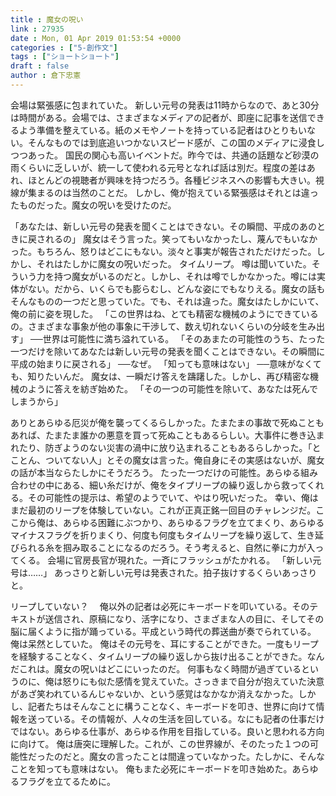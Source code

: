 ```yaml
---
title : 魔女の呪い
link : 27935
date : Mon, 01 Apr 2019 01:53:54 +0000
categories : ["5-創作文"]
tags : ["ショートショート"]
draft : false
author : 倉下忠憲
---
```


会場は緊張感に包まれていた。
新しい元号の発表は11時からなので、あと30分は時間がある。会場では、さまざまなメディアの記者が、即座に記事を送信できるよう準備を整えている。紙のメモやノートを持っている記者はひとりもいない。そんなものでは到底追いつかないスピード感が、この国のメディアに浸食しつつあった。
国民の関心も高いイベントだ。昨今では、共通の話題など砂漠の雨くらいに乏しいが、統一して使われる元号となれば話は別だ。程度の差はあれ、ほとんどの視聴者が興味を持つだろう。各種ビジネスへの影響も大きい。視線が集まるのは当然のことだ。
しかし、俺が抱えている緊張感はそれとは違ったものだった。魔女の呪いを受けたのだ。

「あなたは、新しい元号の発表を聞くことはできない。その瞬間、平成のあのときに戻されるの」
魔女はそう言った。笑ってもいなかったし、蔑んでもいなかった。もちろん、怒りはどこにもない。淡々と事実が報告されただけだった。しかし、それはたしかに魔女の呪いだった。
タイムリープ。
噂は聞いていた。そういう力を持つ魔女がいるのだと。しかし、それは噂でしかなかった。噂には実体がない。だから、いくらでも膨らむし、どんな姿にでもなりえる。魔女の話もそんなものの一つだと思っていた。でも、それは違った。魔女はたしかにいて、俺の前に姿を現した。
「この世界はね、とても精密な機械のようにできているの。さまざまな事象が他の事象に干渉して、数え切れないくらいの分岐を生み出す」
──世界は可能性に満ち溢れている。
「そのあまたの可能性のうち、たった一つだけを除いてあなたは新しい元号の発表を聞くことはできない。その瞬間に平成の始まりに戻される」
──なぜ。
「知っても意味はない」
──意味がなくても、知りたいんだ。
魔女は、一瞬だけ答えを躊躇した。しかし、再び精密な機械のように答えを紡ぎ始めた。
「その一つの可能性を除いて、あなたは死んでしまうから」

ありとあらゆる厄災が俺を襲ってくるらしかった。たまたまの事故で死ぬこともあれば、たまたま誰かの悪意を買って死ぬこともあるらしい。大事件に巻き込まれたり、防ぎようのない災害の渦中に放り込まれることもあるらしかった。「とことん、ついてない人」とその魔女は言った。俺自身にその実感はないが、魔女の話が本当ならたしかにそうだろう。
たった一つだけの可能性。あらゆる組み合わせの中にある、細い糸だけが、俺をタイプリープの繰り返しから救ってくれる。その可能性の提示は、希望のようでいて、やはり呪いだった。
幸い、俺はまだ最初のリープを体験していない。これが正真正銘一回目のチャレンジだ。ここから俺は、あらゆる困難にぶつかり、あらゆるフラグを立てまくり、あらゆるマイナスフラグを折りまくり、何度も何度もタイムリープを繰り返して、生き延びられる糸を掴み取ることになるのだろう。そう考えると、自然に拳に力が入ってくる。
会場に官房長官が現れた。一斉にフラッシュがたかれる。
「新しい元号は……」
あっさりと新しい元号は発表された。拍子抜けするくらいあっさりと。

リープしていない？　
俺以外の記者は必死にキーボードを叩いている。そのテキストが送信され、原稿になり、活字になり、さまざまな人の目に、そしてその脳に届くように指が踊っている。平成という時代の葬送曲が奏でられている。
俺は呆然としていた。
俺はその元号を、耳にすることができた。一度もリープを経験することなく、タイムリープの繰り返しから抜け出ることができた。なんだこれは。魔女の呪いはどこにいったのだ。
何事もなく時間が過ぎているというのに、俺は怒りにも似た感情を覚えていた。さっきまで自分が抱えていた決意があざ笑われているんじゃないか、という感覚はなかなか消えなかった。しかし、記者たちはそんなことに構うことなく、キーボードを叩き、世界に向けて情報を送っている。その情報が、人々の生活を回している。なにも記者の仕事だけではない。あらゆる仕事が、あらゆる作用を目指している。良いと思われる方向に向けて。
俺は唐突に理解した。これが、この世界線が、そのたった１つの可能性だったのだと。魔女の言ったことは間違っていなかった。たしかに、そんなことを知っても意味はない。
俺もまた必死にキーボードを叩き始めた。あらゆるフラグを立てるために。

